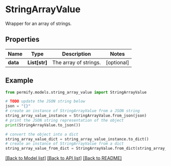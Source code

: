 # StringArrayValue

Wrapper for an array of strings.

## Properties

Name | Type | Description | Notes
------------ | ------------- | ------------- | -------------
**data** | **List[str]** | The array of strings. | [optional] 

## Example

```python
from permify.models.string_array_value import StringArrayValue

# TODO update the JSON string below
json = "{}"
# create an instance of StringArrayValue from a JSON string
string_array_value_instance = StringArrayValue.from_json(json)
# print the JSON string representation of the object
print(StringArrayValue.to_json())

# convert the object into a dict
string_array_value_dict = string_array_value_instance.to_dict()
# create an instance of StringArrayValue from a dict
string_array_value_from_dict = StringArrayValue.from_dict(string_array_value_dict)
```
[[Back to Model list]](../README.md#documentation-for-models) [[Back to API list]](../README.md#documentation-for-api-endpoints) [[Back to README]](../README.md)


